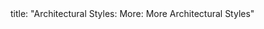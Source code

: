 <frontmatter>
title: "Architectural Styles: More: More Architectural Styles"
</frontmatter>

<include src="index-body.md" boilerplate />
